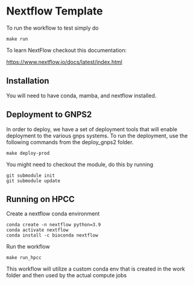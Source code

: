 # Nextflow Template

To run the workflow to test simply do

```
make run
```

To learn NextFlow checkout this documentation:

https://www.nextflow.io/docs/latest/index.html

## Installation

You will need to have conda, mamba, and nextflow installed. 

## Deployment to GNPS2

In order to deploy, we have a set of deployment tools that will enable deployment to the various gnps systems. To run the deployment, use the following commands from the deploy_gnps2 folder. 

```
make deploy-prod
```

You might need to checkout the module, do this by running

```
git submodule init
git submodule update
```

## Running on HPCC

Create a nextflow conda environment
```
conda create -n nextflow python=3.9
conda activate nextflow
conda install -c bioconda nextflow
```

Run the workflow
```
make run_hpcc
```

This workflow will utilize a custom conda env that is created in the work folder and then used by the actual compute jobs